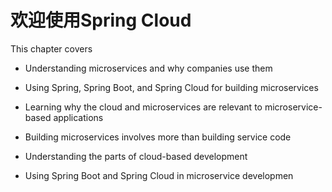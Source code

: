 # 欢迎使用Spring Cloud

This chapter covers

* Understanding microservices and why companies use them

* Using Spring, Spring Boot, and Spring Cloud for building microservices

* Learning why the cloud and microservices are relevant to microservice-based applications

* Building microservices involves more than building service code

* Understanding the parts of cloud-based development

* Using Spring Boot and Spring Cloud in microservice developmen



